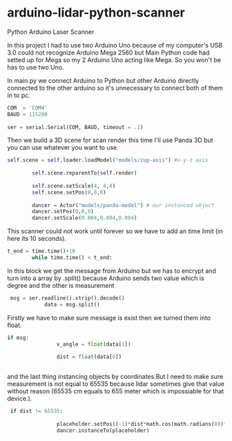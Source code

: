 # arduino-lidar-python-scanner
Python Arduino Laser Scanner

In this project I had to use two Arduino Uno because of my computer's USB 3.0 could not recognize Arduino Mega 2560 but Main Python code had setted up for Mega so my 2 Arduino Uno acting like Mega.
So you won't be has to use two Uno.

In main.py we connect Arduino to Python but other Arduino directly connected to the other arduino so it's unnecessary to connect both of them in to pc.

```py
COM  = 'COM4'
BAUD = 115200
    
ser = serial.Serial(COM, BAUD, timeout = .1)
```


Then we build a 3D scene for scan render this time I'll use Panda 3D but you can use whatever you want to use.
```py
self.scene = self.loader.loadModel("models/zup-axis") #x-y-z axis
   
        self.scene.reparentTo(self.render)
        
        self.scene.setScale(4, 4,4)
        self.scene.setPos(0,0,0)
        
        dancer = Actor("models/panda-model") # our instanced object
        dancer.setPos(0,0,0)
        dancer.setScale(0.004,0.004,0.004)
```        

This scanner could not work until forever so we have to add an time limit (in here its 10 seconds).

```py
t_end = time.time()+10   
        while time.time() < t_end:
``` 
In this block we get the message from Arduino but we has to encrypt and turn into a array by .split() because Arduino sends two value which is degree and the other is measurement


```py
 msg = ser.readline().strip().decode()     
            data = msg.split()
``` 
Firstly we have to make sure message is exist then we turned them into float.
```py
if msg:            
                v_angle = float(data[1])              
            
                dist = float(data[0])
                
```                

and the last thing instancing objects by coordinates.But I need to make sure measurement is not equal to 65535 because lidar sometimes give that value without reason (65535 cm equals to 655 meter which is impossiable for that device.).
```py 
 if dist != 65535:
                
                placeholder.setPos((-1)*dist*math.cos(math.radians(0))*math.cos(math.radians(v_angle)), dist*math.cos(math.radians(0))*math.sin(math.radians(v_angle)),0)
                dancer.instanceTo(placeholder)
```                  
